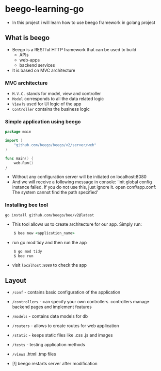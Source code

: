 # beego-learning-go

- In this project i will learn how to use beego framework in golang project

## What is beego

- Beego is a RESTful HTTP framework that can be used to build
    * APIs
    * web-apps
    * backend services
- It is based on MVC architecture

### MVC architecture

- `M.V.C.` stands for model, view and controller
- `Model` corresponds to all the data related logic
- `View` is used for UI logic of the app
- `Controller` contains the business logic

### Simple application using beego

```go
package main

import (
	"github.com/beego/beego/v2/server/web"
)

func main() {
	web.Run()
}
```

- Without any configuration server will be initiated on localhost:8080
- And we will receive a following message in console: 'init global config instance failed. If you do not use this, just ignore it.  open conf/app.conf: The system cannot find the path specified'

### Installing bee tool

    go install github.com/beego/bee/v2@latest

- This tool allows us to create architecture for our app. Simply run:

```cmd
    $ bee new <application_name>
```

- run go mod tidy and then run the app
```cmd
    $ go mod tidy
    $ bee run
```
- visit `localhost:8080` to check the app


## Layout

- `/conf` - contains basic configuration of the application
- `/controllers` - can specify your own controllers. controllers manage backend pages and implement features
- `/models` - contains data models for db
- `/routers` - allows to create routes for web application
- `/static` - keeps static files like .css .js and images
- `/tests` - testing application methods
- `/views` .html .tmp files

- [!] beego restarts server after modification
